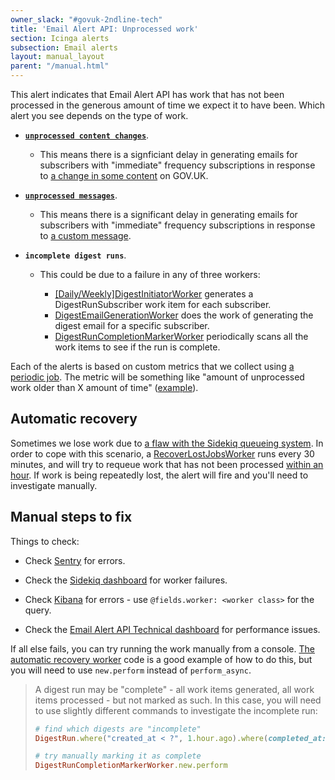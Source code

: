```yaml
---
owner_slack: "#govuk-2ndline-tech"
title: 'Email Alert API: Unprocessed work'
section: Icinga alerts
subsection: Email alerts
layout: manual_layout
parent: "/manual.html"
---
```


This alert indicates that Email Alert API has work that has not been processed in the generous amount of time we expect it to have been. Which alert you see depends on the type of work.

* **[`unprocessed content changes`](https://github.com/alphagov/email-alert-api/blob/main/app/workers/process_content_change_worker.rb)**.

  * This means there is a signficiant delay in generating emails for subscribers with "immediate" frequency subscriptions in response to [a change in some content] on GOV.UK.

* **[`unprocessed messages`](https://github.com/alphagov/email-alert-api/blob/main/app/workers/process_message_worker.rb)**.

  * This means there is a significant delay in generating emails for subscribers with "immediate" frequency subscriptions in response to [a custom message].

* **`incomplete digest runs`**.

  * This could be due to a failure in any of three workers:

    * [\[Daily/Weekly\]DigestInitiatorWorker](https://github.com/alphagov/email-alert-api/blob/a656389b1abdd46226ca37c1682c318f1c2eafee/app/workers/daily_digest_initiator_worker.rb) generates a DigestRunSubscriber work item for each subscriber.
    * [DigestEmailGenerationWorker](https://github.com/alphagov/email-alert-api/blob/a656389b1abdd46226ca37c1682c318f1c2eafee/app/workers/digest_email_generation_worker.rb) does the work of generating the digest email for a specific subscriber.
    * [DigestRunCompletionMarkerWorker](https://github.com/alphagov/email-alert-api/blob/a656389b1abdd46226ca37c1682c318f1c2eafee/app/workers/digest_run_completion_marker_worker.rb) periodically scans all the work items to see if the run is complete.

Each of the alerts is based on custom metrics that we collect using [a periodic job](https://github.com/alphagov/email-alert-api/blob/a656389b1abdd46226ca37c1682c318f1c2eafee/app/workers/metrics_collection_worker.rb). The metric will be something like "amount of unprocessed work older than X amount of time" ([example](https://github.com/alphagov/email-alert-api/blob/a656389b1abdd46226ca37c1682c318f1c2eafee/app/workers/metrics_collection_worker/content_change_exporter.rb#L16)).

## Automatic recovery

Sometimes we lose work due to [a flaw with the Sidekiq queueing system](https://github.com/mperham/sidekiq/wiki/Problems-and-Troubleshooting#my-sidekiq-process-is-crashing-what-do-i-do). In order to cope with this scenario, a [RecoverLostJobsWorker] runs every 30 minutes, and will try to requeue work that has not been processed [within an hour](https://github.com/alphagov/email-alert-api/blob/2f3931ac1ca25fe8c79b2405af98d1de55e1d47b/app/workers/recover_lost_jobs_worker/unprocessed_check.rb#L13). If work is being repeatedly lost, the alert will fire and you'll need to investigate manually.

## Manual steps to fix

Things to check:

* Check [Sentry] for errors.

* Check the [Sidekiq dashboard] for worker failures.

* Check [Kibana] for errors - use ```@fields.worker: <worker class>``` for the query.

* Check the [Email Alert API Technical dashboard] for performance issues.

If all else fails, you can try running the work manually from a console. [The automatic recovery worker](https://github.com/alphagov/email-alert-api/blob/2f3931ac1ca25fe8c79b2405af98d1de55e1d47b/app/workers/recover_lost_jobs_worker/unprocessed_check.rb#L13) code is a good example of how to do this, but you will need to use `new.perform` instead of `perform_async`.

> A digest run may be "complete" - all work items generated, all work items processed - but not marked as such. In this case, you will need to use slightly different commands to investigate the incomplete run:
>
> ```ruby
> # find which digests are "incomplete"
> DigestRun.where("created_at < ?", 1.hour.ago).where(completed_at: nil)
>
> # try manually marking it as complete
> DigestRunCompletionMarkerWorker.new.perform
> ```

[Sentry]: https://sentry.io/organizations/govuk/issues/?project=202220&statsPeriod=6h
[a custom message]: https://github.com/alphagov/email-alert-api/blob/main/docs/api.md#post-messages
[a change in some content]: https://github.com/alphagov/email-alert-api/blob/main/docs/api.md#post-content-changes
[Kibana]: https://kibana.logit.io/s/2dd89c13-a0ed-4743-9440-825e2e52329e/app/kibana#/discover?_g=(refreshInterval:(display:Off,pause:!f,value:0),time:(from:now-1h,mode:quick,to:now))&_a=(columns:!('@message',host),index:'*-*',interval:auto,query:(query_string:(query:'@type:%20sidekiq%20AND%20application:%20email-alert-api%20AND%20@fields.worker:%20ProcessContentChangeWorker')),sort:!('@timestamp',desc))
[RecoverLostJobsWorker]: https://github.com/alphagov/email-alert-api/blob/main/app/workers/recover_lost_jobs_worker.rb
[Sidekiq dashboard]: https://grafana.production.govuk.digital/dashboard/file/sidekiq.json?refresh=1m&orgId=1&var-Application=email-alert-api&var-Queues=All&from=now-3h&to=now
[Email Alert API Technical dashboard]: https://grafana.production.govuk.digital/dashboard/file/email_alert_api_technical.json?refresh=1m&orgId=1
